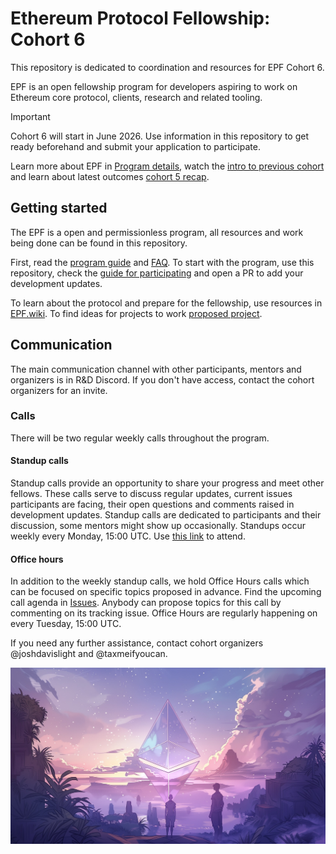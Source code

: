 # Ethereum Protocol Fellowship: Cohort 6

This repository is dedicated to coordination and resources for EPF Cohort 6. 

EPF is an open fellowship program for developers aspiring to work on Ethereum core protocol, clients, research and related tooling. 

> [!IMPORTANT]  
> Cohort 6 will start in June 2026. Use information in this repository to get ready beforehand and submit your application to participate.  

Learn more about EPF in [Program details](./program-guide/program-details.md), watch the [intro to previous cohort](https://www.youtube.com/watch?v=nrwKxyBIYYk) and learn about latest outcomes [cohort 5 recap](https://blog.ethereum.org/2025/04/10/epf-5-recap).

## Getting started

The EPF is a open and permissionless program, all resources and work being done can be found in this repository.

First, read the [program guide](/program-guide/README.md) and [FAQ](/program-guide/faq.md). To start with the program, use this repository, check the [guide for participating](/program-guide/participation-guide.md) and open a PR to add your development updates. 


To learn about the protocol and prepare for the fellowship, use resources in [EPF.wiki](https://epf.wiki/#/wiki/epf). To find ideas for projects to work [proposed project](/projects/project-ideas.md). 

## Communication  

The main communication channel with other participants, mentors and organizers is in R&D Discord. If you don't have access, contact the cohort organizers for an invite. 

### Calls

There will be two regular weekly calls throughout the program. 

#### Standup calls 

Standup calls provide an opportunity to share your progress and meet other fellows. These calls serve to discuss regular updates, current issues participants are facing, their open questions and comments raised in development updates. Standup calls are dedicated to participants and their discussion, some mentors might show up occasionally. Standups occur weekly every Monday, 15:00 UTC. Use [this link](https://meet.ethereum.org/epf-standup) to attend.

#### Office hours

In addition to the weekly standup calls, we hold Office Hours calls which can be focused on specific topics proposed in advance. Find the upcoming call agenda in [Issues](https://github.com/eth-protocol-fellows/cohort-five/issues). Anybody can propose topics for this call by commenting on its tracking issue. Office Hours are regularly happening on every Tuesday, 15:00 UTC.

If you need any further assistance, contact cohort organizers @joshdavislight and @taxmeifyoucan.

![](/images/epf-hero.jpg)

